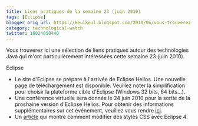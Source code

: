 ```yaml
---
title: Liens pratiques de la semaine 23 (juin 2010)
tags: [Eclipse]
blogger_orig_url: https://keulkeul.blogspot.com/2010/06/vous-trouverez-ici-une-selection-de.html
category: technological-watch
twitter: 16024050440
---
```


Vous trouverez ici une sélection de liens pratiques autour des technologies Java qui m'ont particulièrement intéressées cette semaine 23 (juin 2010).  

Eclipse  

* Le site d'Eclipse se prépare à l'arrivée de Eclipse Helios. Une nouvelle [page](http://www.eclipse.org/downloads/index-helios.php) de téléchargement est disponible. Veuillez noter la simplification pour choisir la plateforme cible d'Eclipse (Windows 32 bits, 64 bits...).
* Une conférence virtuelle sera donnée le 24 juin 2010 pour la sortie de la prochaine version d'Eclipse Helios. Pour obtenir des informations supplémentaires sur cet événement, veuillez vous rendre [ici](http://www.eclipse.org/helios/heliosinaction.php).
* Un [article](http://eclipse.dzone.com/articles/eclipse-40-rcp-dynamic-css) qui montre comment modifier des styles CSS avec Eclipse 4.